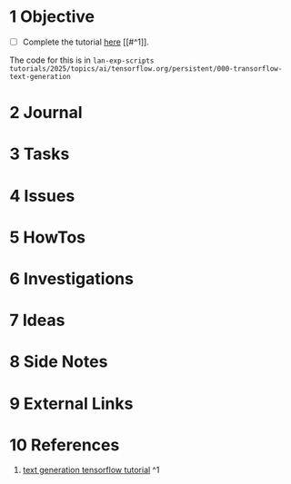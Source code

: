 
# 1 Objective

- [ ] Complete the tutorial [here](https://www.tensorflow.org/text/tutorials/text_generation) [[#^1]].

The code for this is in `lan-exp-scripts` `tutorials/2025/topics/ai/tensorflow.org/persistent/000-transorflow-text-generation` 

# 2 Journal

# 3 Tasks

# 4 Issues

# 5 HowTos

# 6 Investigations

# 7 Ideas

# 8 Side Notes
# 9 External Links

# 10 References

1. [text generation tensorflow tutorial](https://www.tensorflow.org/text/tutorials/text_generation) ^1
